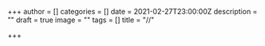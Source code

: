 +++
author = []
categories = []
date = 2021-02-27T23:00:00Z
description = ""
draft = true
image = ""
tags = []
title = "//"

+++
